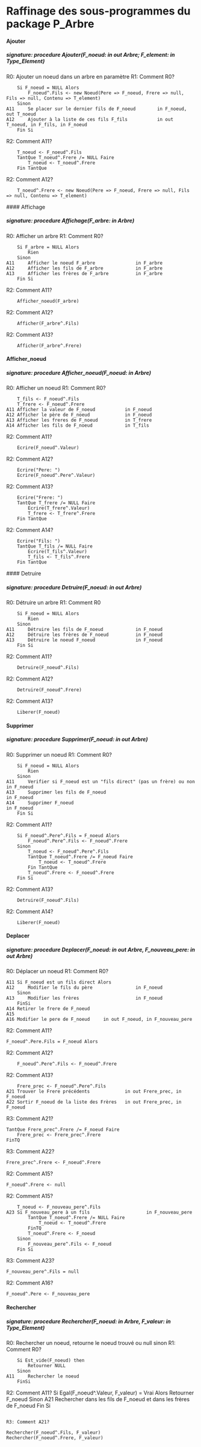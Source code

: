 # Raffinage des sous-programmes du package P_Arbre

#### Ajouter
##### signature: procedure Ajouter(F_noeud: in out Arbre; F_element: in Type_Element)
R0: Ajouter un noeud dans un arbre en paramètre
R1: Comment R0?
```
    Si F_noeud = NULL Alors
        F_noeud^.Fils <- new Noeud(Pere => F_noeud, Frere => null, Fils => null, Contenu => T_element)
    Sinon
A11     Se placer sur le dernier fils de F_noeud        in F_noeud, out T_noeud
A12     Ajouter à la liste de ces fils F_fils           in out T_noeud, in F_fils, in F_noeud
    Fin Si
```

R2: Comment A11?
```
    T_noeud <- F_noeud^.Fils
    TantQue T_noeud^.Frere /= NULL Faire
        T_noeud <- T_noeud^.Frere
    Fin TantQue
```

R2: Comment A12?
```
    T_noeud^.Frere <- new Noeud(Pere => F_noeud, Frere => null, Fils => null, Contenu => T_element)
```

#### Affichage
##### signature: procedure Affichage(F_arbre: in Arbre)
R0: Afficher un arbre
R1: Comment R0?
```
    Si F_arbre = NULL Alors
        Rien
    Sinon
A11     Afficher le noeud F_arbre               in F_arbre
A12     Afficher les fils de F_arbre            in F_arbre
A13     Afficher les frères de F_arbre          in F_arbre
    Fin Si
```

R2: Comment A11?
```
    Afficher_noeud(F_arbre)
```

R2: Comment A12?
```
    Afficher(F_arbre^.Fils)
```

R2: Comment A13?
```
    Afficher(F_arbre^.Frere)
```

#### Afficher_noeud
##### signature: procedure Afficher_noeud(F_noeud: in Arbre)
R0: Afficher un noeud
R1: Comment R0?
```
    T_fils <- F_noeud^.Fils
    T_frere <- F_noeud^.Frere
A11 Afficher la valeur de F_noeud           in F_noeud
A12 Afficher le père de F_noeud             in F_noeud
A13 Afficher les freres de F_noeud          in T_frere
A14 Afficher les fils de F_noeud            in T_fils
```

R2: Comment A11?
```
    Ecrire(F_noeud^.Valeur)
```

R2: Comment A12?
```
    Ecrire("Pere: ")
    Ecrire(F_noeud^.Pere^.Valeur)
```

R2: Comment A13?
```
    Ecrire("Frere: ")
    TantQue T_frere /= NULL Faire
        Ecrire(T_frere^.Valeur)
        T_frere <- T_frere^.Frere
    Fin TantQue
```

R2: Comment A14?
```
    Ecrire("Fils: ")
    TantQue T_fils /= NULL Faire
        Ecrire(T_fils^.Valeur)
        T_fils <- T_fils^.Frere
    Fin TantQue
```
#### Detruire
##### signature: procedure Detruire(F_noeud: in out Arbre)
R0: Détruire un arbre
R1: Comment R0
```
    Si F_noeud = NULL Alors
        Rien
    Sinon
A11     Détruire les fils de F_noeud            in F_noeud
A12     Détruire les frères de F_noeud          in F_noeud
A13     Détruire le noeud F_noeud               in F_noeud
    Fin Si
```

R2: Comment A11?
```
    Detruire(F_noeud^.Fils)
```

R2: Comment A12?
```
    Detruire(F_noeud^.Frere)
```

R2: Comment A13?
```
    Liberer(F_noeud)
```

#### Supprimer
##### signature: procedure Supprimer(F_noeud: in out Arbre)
R0: Supprimer un noeud
R1: Comment R0?
```
    Si F_noeud = NULL Alors
        Rien
    Sinon
A11     Verifier si F_noeud est un "fils direct" (pas un frère) ou non      in F_noeud
A13     Supprimer les fils de F_noeud                                       in F_noeud
A14     Supprimer F_noeud                                                   in F_noeud
    Fin Si
```

R2: Comment A11?
```
    Si F_noeud^.Pere^.Fils = F_noeud Alors
        F_noeud^.Pere^.Fils <- F_noeud^.Frere
    Sinon
        T_noeud <- F_noeud^.Pere^.Fils
        TantQue T_noeud^.Frere /= F_noeud Faire
            T_noeud <- T_noeud^.Frere
        Fin TantQue
        T_noeud^.Frere <- F_noeud^.Frere
    Fin Si
```

R2: Comment A13?
```
    Detruire(F_noeud^.Fils)
```

R2: Comment A14?
```
    Liberer(F_noeud)
```

#### Deplacer
##### signature: procedure Deplacer(F_noeud: in out Arbre, F_nouveau_pere: in out Arbre)
R0: Déplacer un noeud
R1: Comment R0?
```
A11 Si F_noeud est un fils direct Alors
A12     Modifier le fils du père                in F_noeud
    Sinon
A13     Modifier les frères                     in F_noeud
    FinSi
A14 Retirer le frere de F_noeud  
A15
A16 Modifier le pere de F_noeud     in out F_noeud, in F_nouveau_pere
```

R2: Comment A11?
```
F_noeud^.Pere.Fils = F_noeud Alors
```

R2: Comment A12?
```
    F_noeud^.Pere^.Fils <- F_noeud^.Frere
```

R2: Comment A13?
```
    Frere_prec <- F_noeud^.Pere^.Fils
A21 Trouver le Frere précédents             in out Frere_prec, in F_noeud
A22 Sortir F_noeud de la liste des Frères   in out Frere_prec, in F_noeud
```

R3: Comment A21?
```
TantQue Frere_prec^.Frere /= F_noeud Faire
    Frere_prec <- Frere_prec^.Frere
FinTQ
```

R3: Comment A22?
```
Frere_prec^.Frere <- F_noeud^.Frere
```

R2: Comment A15?
```
F_noeud^.Frere <- null
```

R2: Comment A15?
```
    T_noeud <- F_nouveau_pere^.Fils
A23 Si F_nouveau_pere à un fils                     in F_nouveau_pere
        TantQue T_noeud^.Frere /= NULL Faire
            T_noeud <- T_noeud^.Frere
        FinTQ
        T_noeud^.Frere <- F_noeud
    Sinon
        F_nouveau_pere^.Fils <- F_noeud
    Fin Si
```

R3: Comment A23?
``` 
F_nouveau_pere^.Fils = null
```

R2: Comment A16?
```
F_noeud^.Pere <- F_nouveau_pere
```

#### Rechercher

##### signature: procedure Rechercher(F_noeud: in Arbre, F_valeur: in Type_Element)
R0: Rechercher un noeud, retourne le noeud trouvé ou null sinon
R1: Comment R0?
```
    Si Est_vide(F_noeud) then
        Retourner NULL
    Sinon
A11     Rechercher le noeud
    FinSi
```

R2: Comment A11?
    Si Egal(F_noeud^.Valeur, F_valeur) = Vrai Alors
        Retourner F_noeud
    Sinon
A21     Rechercher dans les fils de F_noeud et dans les frères de F_noeud
    Fin Si
```

R3: Comment A21?
```
    Rechercher(F_noeud^.Fils, F_valeur)
    Rechercher(F_noeud^.Frere, F_valeur)
```
